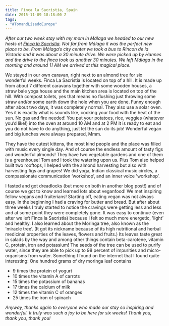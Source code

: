 ```yaml
---
title: Finca la Sacristia, Spain
date: 2015-11-09 18:18:00 Z
tags:
- "#TomandLisadoEurope"
---
```


*After our two week stay with my mom in Málaga we headed to our new hosts at [Finca la Sacristia](http://fincalasacristia.com/). Not far from Málaga it was the perfect new place to be. From Málaga’s city center we took a bus to Rincon de la Victoria and it was about a 30 minute drive. We were picked up by Hannes and the drive to the finca took us another 30 minutes. We left Málaga in the morning and around 11 AM we arrived at this magical place.*
<!--more-->
We stayed in our own caravan, right next to an almond tree for six wonderful weeks. Finca La Sacristia is located on top of a hill. It is made up from about 7 different caravans together with some wooden houses, a straw bale yoga house and the main kitchen area is located on top of the hill. With compost toilets, yes that means no flushing just throwing some straw and/or some earth down the hole when you are done. Funny enough after about two days, it was completely normal. They also use a solar oven. Yes it is exactly what is sounds like, cooking your food with the heat of the sun. No gas and fire needed! You put your potatoes, rice, veggies (whatever you’d like!) into the oven at around 10 AM and at 2 PM it is ready to eat and you do not have to do anything, just let the sun do its job! Wonderful vegan and big lunches were always prepared, Mmm.

They have the cutest kittens, the most kind people and the place was filled with music every single day. And of course the endless amount of tasty figs and wonderful almonds! They have two vegetable gardens and one of them is a greenhouse! Tom and I took the watering upon us. Plus Tom also helped built two rooftops, I helped with the almond harvesting but also with harvesting figs and grapes! We did yoga, Indian classical music circles, a compassionate communication ‘workshop’, and an inner voice 'workshop’.

I fasted and got dreadlocks (but more on both in another blog post!) and of course we got to know and learned lots about veganfood! We met inspiring fellow vegans and fruiterians! Starting off, eating vegan was not always easy. In the beginning I had a craving for butter and bread. But after about three weeks I truly started to notice the cravings were getting less and less and at some point they were completely gone. It was easy to continue (even after we left Finca la Sacristia) because I felt so much more energetic, 'light’ and healthy. I also learned about the Moringa tree, also known as the 'miracle tree’. (It got its nickname because of its high nutritional and herbal medicinal properties of the leaves, flowers and fruits.) Its leaves taste great in salads by the way and among other things contain beta-carotene, vitamin C, protein, iron and potassium! The seeds of the tree can be used to purify water, since they are able to pick up to 98 percent of impurities and micro-organisms from water. Something I found on the internet that I found quite interesting:
One hundred grams of dry moringa leaf contains
- 9 times the protein of yogurt
- 10 times the vitamin A of carrots
- 15 times the potassium of bananas
- 17 times the calcium of milk
- 12 times the vitamin C of oranges
- 25 times the iron of spinach

*Anyway, thanks again to everyone who made our stay so inspiring and wonderful. It truly was such a joy to be here for six weeks! Thank you, thank you, thank you!*